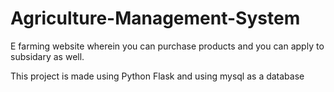 # Agriculture-Management-System
E farming website  wherein you can purchase products and you can apply to subsidary as well.

This project is made using Python Flask and using mysql as a database
